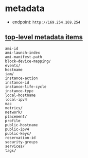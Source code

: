 # metadata
- endpoint: `http://169.254.169.254`


## [top-level metadata items](https://docs.aws.amazon.com/AWSEC2/latest/UserGuide/instancedata-data-retrieval.html#instance-metadata-ex-2)
```
ami-id
ami-launch-index
ami-manifest-path
block-device-mapping/
events/
hostname
iam/
instance-action
instance-id
instance-life-cycle
instance-type
local-hostname
local-ipv4
mac
metrics/
network/
placement/
profile
public-hostname
public-ipv4
public-keys/
reservation-id
security-groups
services/
tags/
```

